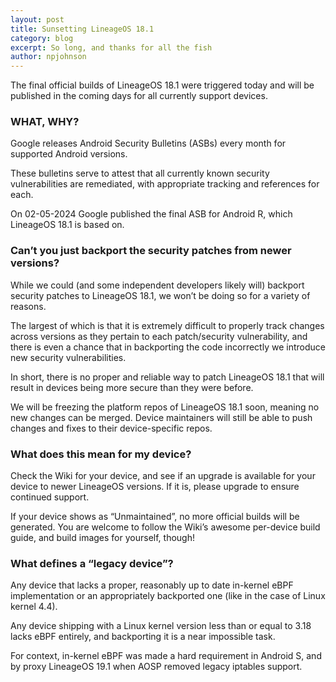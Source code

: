 ```yaml
---
layout: post
title: Sunsetting LineageOS 18.1
category: blog
excerpt: So long, and thanks for all the fish
author: npjohnson
---
```


The final official builds of LineageOS 18.1 were triggered today and will be published in the coming days for all currently support devices.

### WHAT, WHY?
Google releases Android Security Bulletins (ASBs) every month for supported Android versions.

These bulletins serve to attest that all currently known security vulnerabilities are remediated, with appropriate tracking and references for each.

On 02-05-2024 Google published the final ASB for Android R, which LineageOS 18.1 is based on.

### Can’t you just backport the security patches from newer versions?
While we could (and some independent developers likely will) backport security patches to LineageOS 18.1, we won’t be doing so for a variety of reasons.

The largest of which is that it is extremely difficult to properly track changes across versions as they pertain to each patch/security vulnerability, and there is even a chance that in backporting the code incorrectly we introduce new security vulnerabilities.

In short, there is no proper and reliable way to patch LineageOS 18.1 that will result in devices being more secure than they were before.

We will be freezing the platform repos of LineageOS 18.1 soon, meaning no new changes can be merged. Device maintainers will still be able to push changes and fixes to their device-specific repos.

### What does this mean for my device?
Check the Wiki for your device, and see if an upgrade is available for your device to newer LineageOS versions. If it is, please upgrade to ensure continued support.

If your device shows as “Unmaintained”, no more official builds will be generated. You are welcome to follow the Wiki’s awesome per-device build guide, and build images for yourself, though!

### What defines a “legacy device”?
Any device that lacks a proper, reasonably up to date in-kernel eBPF implementation or an appropriately backported one (like in the case of Linux kernel 4.4).

Any device shipping with a Linux kernel version less than or equal to 3.18 lacks eBPF entirely, and backporting it is a near impossible task.

For context, in-kernel eBPF was made a hard requirement in Android S, and by proxy LineageOS 19.1 when AOSP removed legacy iptables support.

